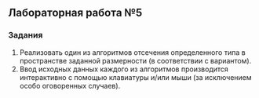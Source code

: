 ## Лабораторная работа №5
### Задания
1. Реализовать один из алгоритмов отсечения определенного типа в пространстве заданной размерности (в соответствии с вариантом).
2. Ввод исходных данных каждого из алгоритмов производится интерактивно с помощью клавиатуры и/или мыши (за исключением особо оговоренных случаев).
